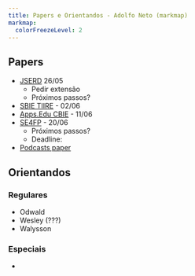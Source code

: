 ```yaml
---
title: Papers e Orientandos - Adolfo Neto (markmap)
markmap:
  colorFreezeLevel: 2
---
```


<!-- Visualizar em https://markmap.js.org/repl -->

## Papers

 - [JSERD](https://www.overleaf.com/project/64ff6d4ef94a60fed5b01db5) 26/05
   - Pedir extensão  
   - Próximos passos?
 - [SBIE TIIRE](https://cbie.sbc.org.br/2025/sbie2/) - 02/06
 - [Apps.Edu CBIE](https://cbie.sbc.org.br/2025/apps-edu2/) - 11/06
 - [SE4FP](https://se4fp.github.io/2025/) - 20/06
   - Próximos passos?
   - Deadline:
 - [Podcasts paper](https://www.overleaf.com/project/66e2c79cdfaca3ecc9c71dbe)

## Orientandos

### Regulares

- Odwald
- Wesley (???)
- Walysson

### Especiais

- 
